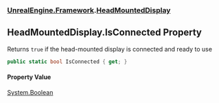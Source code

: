 ### [UnrealEngine.Framework](./UnrealEngine-Framework.md 'UnrealEngine.Framework').[HeadMountedDisplay](./HeadMountedDisplay.md 'UnrealEngine.Framework.HeadMountedDisplay')
## HeadMountedDisplay.IsConnected Property
Returns `true` if the head-mounted display is connected and ready to use  
```csharp
public static bool IsConnected { get; }
```
#### Property Value
[System.Boolean](https://docs.microsoft.com/en-us/dotnet/api/System.Boolean 'System.Boolean')  

